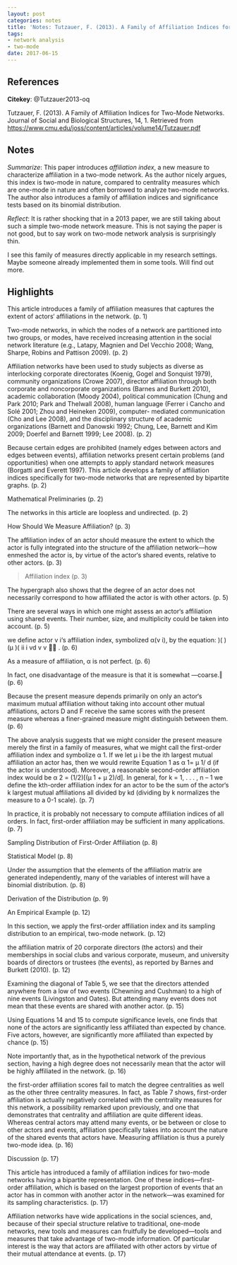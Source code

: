 ```yaml
---
layout: post
categories: notes
title: 'Notes: Tutzauer, F. (2013). A Family of Affiliation Indices for Two-Mode Networks'
tags:
- network analysis
- two-mode
date: 2017-06-15
---
```


## References

**Citekey**: @Tutzauer2013-oq

Tutzauer, F. (2013). A Family of Affiliation Indices for Two-Mode Networks. Journal of Social and Biological Structures, 14, 1. Retrieved from https://www.cmu.edu/joss/content/articles/volume14/Tutzauer.pdf

## Notes

*Summarize*: This paper introduces *affiliation index*, a new measure to characterize affiliation in a two-mode network. As the author nicely argues, this index is two-mode in nature, compared to centrality measures which are one-mode in nature and often borrowed to analyze two-mode networks. The author also introduces a family of affiliation indices and significance tests based on its binomial distribution.

*Reflect*: It is rather shocking that in a 2013 paper, we are still taking about such a simple two-mode network measure. This is not saying the paper is not good, but to say work on two-mode network analysis is surprisingly thin.

I see this family of measures directly applicable in my research settings. Maybe someone already implemented them in some tools. Will find out more.

## Highlights

This article introduces a family of affiliation measures that captures the extent of actors‘ affiliations in the network. (p. 1)

Two-mode networks, in which the nodes of a network are partitioned into two groups, or modes, have received increasing attention in the social network literature (e.g., Latapy, Magnien and Del Vecchio 2008; Wang, Sharpe, Robins and Pattison 2009). (p. 2)

Affiliation networks have been used to study subjects as diverse as interlocking corporate directorates (Koenig, Gogel and Sonquist 1979), community organizations (Crowe 2007), director affiliation through both corporate and noncorporate organizations (Barnes and Burkett 2010), academic collaboration (Moody 2004), political communication (Chung and Park 2010; Park and Thelwall 2008), human language (Ferrer i Cancho and Solé 2001; Zhou and Heineken 2009), computer- mediated communication (Cho and Lee 2008), and the disciplinary structure of academic organizations (Barnett and Danowski 1992; Chung, Lee, Barnett and Kim 2009; Doerfel and Barnett 1999; Lee 2008). (p. 2)

Because certain edges are prohibited (namely edges between actors and edges between events), affiliation networks present certain problems (and opportunities) when one attempts to apply standard network measures (Borgatti and Everett 1997). This article develops a family of affiliation indices specifically for two-mode networks that are represented by bipartite graphs. (p. 2)

Mathematical Preliminaries (p. 2)

The networks in this article are loopless and undirected. (p. 2)

How Should We Measure Affiliation? (p. 3)

The affiliation index of an actor should measure the extent to which the actor is fully integrated into the structure of the affiliation network—how enmeshed the actor is, by virtue of the actor‘s shared events, relative to other actors. (p. 3)

> Affiliation index (p. 3)

The hypergraph also shows that the degree of an actor does not necessarily correspond to how affiliated the actor is with other actors. (p. 5)

There are several ways in which one might assess an actor‘s affiliation using shared events. Their number, size, and multiplicity could be taken into account. (p. 5)

we define actor v i‘s affiliation index, symbolized α(v i), by the equation: )( )(μ )( ii i vd v v  . (p. 6)

As a measure of affiliation, α is not perfect. (p. 6)

In fact, one disadvantage of the measure is that it is somewhat ―coarse.‖ (p. 6)

Because the present measure depends primarily on only an actor‘s maximum mutual affiliation without taking into account other mutual affiliations, actors D and F receive the same scores with the present measure whereas a finer-grained measure might distinguish between them. (p. 6)

The above analysis suggests that we might consider the present measure merely the first in a family of measures, what we might call the first-order affiliation index and symbolize α 1. If we let μ i be the ith largest mutual affiliation an actor has, then we would rewrite Equation 1 as α 1= μ 1/ d (if the actor is understood). Moreover, a reasonable second-order affiliation index would be α 2 = (1/2)[(μ 1 + μ 2)/d]. In general, for k = 1, . . . , n – 1 we define the kth-order affiliation index for an actor to be the sum of the actor‘s k largest mutual affiliations all divided by kd (dividing by k normalizes the measure to a 0-1 scale). (p. 7)

In practice, it is probably not necessary to compute affiliation indices of all orders. In fact, first-order affiliation may be sufficient in many applications. (p. 7)

Sampling Distribution of First-Order Affiliation (p. 8)

Statistical Model (p. 8)

Under the assumption that the elements of the affiliation matrix are generated independently, many of the variables of interest will have a binomial distribution. (p. 8)

Derivation of the Distribution (p. 9)

An Empirical Example (p. 12)

In this section, we apply the first-order affiliation index and its sampling distribution to an empirical, two-mode network. (p. 12)

the affiliation matrix of 20 corporate directors (the actors) and their memberships in social clubs and various corporate, museum, and university boards of directors or trustees (the events), as reported by Barnes and Burkett (2010). (p. 12)

Examining the diagonal of Table 5, we see that the directors attended anywhere from a low of two events (Chewning and Cushman) to a high of nine events (Livingston and Oates). But attending many events does not mean that these events are shared with another actor. (p. 15)

Using Equations 14 and 15 to compute significance levels, one finds that none of the actors are significantly less affiliated than expected by chance. Five actors, however, are significantly more affiliated than expected by chance (p. 15)

Note importantly that, as in the hypothetical network of the previous section, having a high degree does not necessarily mean that the actor will be highly affiliated in the network. (p. 16)

the first-order affiliation scores fail to match the degree centralities as well as the other three centrality measures. In fact, as Table 7 shows, first-order affiliation is actually negatively correlated with the centrality measures for this network, a possibility remarked upon previously, and one that demonstrates that centrality and affiliation are quite different ideas. Whereas central actors may attend many events, or be between or close to other actors and events, affiliation specifically takes into account the nature of the shared events that actors have. Measuring affiliation is thus a purely two-mode idea. (p. 16)

Discussion (p. 17)

This article has introduced a family of affiliation indices for two-mode networks having a bipartite representation. One of these indices—first-order affiliation, which is based on the largest proportion of events that an actor has in common with another actor in the network—was examined for its sampling characteristics. (p. 17)

Affiliation networks have wide applications in the social sciences, and, because of their special structure relative to traditional, one-mode networks, new tools and measures can fruitfully be developed—tools and measures that take advantage of two-mode information. Of particular interest is the way that actors are affiliated with other actors by virtue of their mutual attendance at events. (p. 17)
